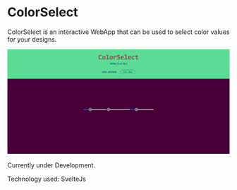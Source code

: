 # ColorSelect
ColorSelect is an interactive WebApp that can be used to select color values for your designs.

![Screenshot](public/scrnsht.png)

Currently under Development.

Technology used: SvelteJs
